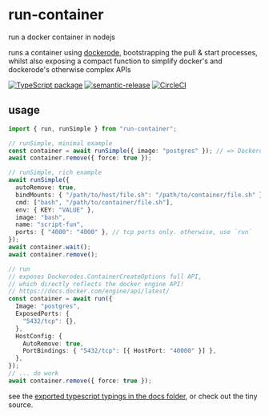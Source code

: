 # run-container

run a docker container in nodejs

runs a container using [dockerode](https://www.npmjs.com/package/dockerode), bootstrapping the pull & start processes, whilst also exposing a compact function to simplify docker's and dockerode's otherwise complex APIs

[![TypeScript package](https://img.shields.io/badge/typings-included-blue.svg)](https://www.typescriptlang.org)
[![semantic-release](https://img.shields.io/badge/%20%20%F0%9F%93%A6%F0%9F%9A%80-semantic--release-e10079.svg)](https://github.com/semantic-release/semantic-release)
[![CircleCI](https://circleci.com/gh/cdaringe/run-container.svg?style=svg)](https://circleci.com/gh/cdaringe/run-container)

## usage

```ts
import { run, runSimple } from "run-container";

// runSimple, minimal example
const container = await runSimple({ image: "postgres" }); // => Dockerode.Container instance
await container.remove({ force: true });

// runSimple, rich example
await runSimple({
  autoRemove: true,
  bindMounts: { "/path/to/host/file.sh": "/path/to/container/file.sh" },
  cmd: ["bash", "/path/to/container/file.sh"],
  env: { KEY: "VALUE" },
  image: "bash",
  name: "script-fun",
  ports: { "4000": "4000" }, // tcp ports only. otherwise, use `run`
});
await container.wait();
await container.remove();

// run
// exposes Dockerodes.ContainerCreateOptions full API,
// which directly reflects the docker engine API!
// https://docs.docker.com/engine/api/latest/
const container = await run({
  Image: "postgres",
  ExposedPorts: {
    "5432/tcp": {},
  },
  HostConfig: {
    AutoRemove: true,
    PortBindings: { "5432/tcp": [{ HostPort: "40000" }] },
  },
});
// ... do work
await container.remove({ force: true });
```

see the [exported typescript typings in the docs folder](https://github.com/cdaringe/run-container/tree/master/docs), or check out the tiny source.
